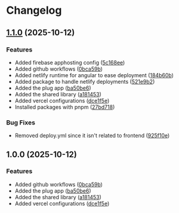 # Changelog

## [1.1.0](https://github.com/Stundz/web/compare/v1.0.0...v1.1.0) (2025-10-12)


### Features

* Added firebase apphosting config ([5c168ee](https://github.com/Stundz/web/commit/5c168eefdc9cc63a8e3d84c640096de6745c34d2))
* Added github workflows ([0bca59b](https://github.com/Stundz/web/commit/0bca59b896745d77be11e51ad52ad754f41548c9))
* Added netlify runtime for angular to ease deployment ([184b60b](https://github.com/Stundz/web/commit/184b60b56882375a326abf4112dcaa821b56e08f))
* Added package to handle netlify deployments ([521e9b2](https://github.com/Stundz/web/commit/521e9b2cc7a0aed544fe4d833a9007c47ae92995))
* Added the plug app ([ba50be6](https://github.com/Stundz/web/commit/ba50be6b23b102f4aa868ec92b1cf82cab4b0e29))
* Added the shared library ([a181453](https://github.com/Stundz/web/commit/a1814531217487a9cfd9e0d4f85a52169d1f5936))
* Added vercel configurations ([dce1f5e](https://github.com/Stundz/web/commit/dce1f5eb32459f36084e48c2b453029b014d4144))
* Installed packages with pnpm ([27bd718](https://github.com/Stundz/web/commit/27bd718c758e97bdb0111963bc3f8d9ae8a866bd))


### Bug Fixes

* Removed deploy.yml since it isn't related to frontend ([925f10e](https://github.com/Stundz/web/commit/925f10ec1f36b232f0f2cfa1e52bbf7dad1d1c7e))

## 1.0.0 (2025-10-12)


### Features

* Added github workflows ([0bca59b](https://github.com/Stundz/web/commit/0bca59b896745d77be11e51ad52ad754f41548c9))
* Added the plug app ([ba50be6](https://github.com/Stundz/web/commit/ba50be6b23b102f4aa868ec92b1cf82cab4b0e29))
* Added the shared library ([a181453](https://github.com/Stundz/web/commit/a1814531217487a9cfd9e0d4f85a52169d1f5936))
* Added vercel configurations ([dce1f5e](https://github.com/Stundz/web/commit/dce1f5eb32459f36084e48c2b453029b014d4144))
